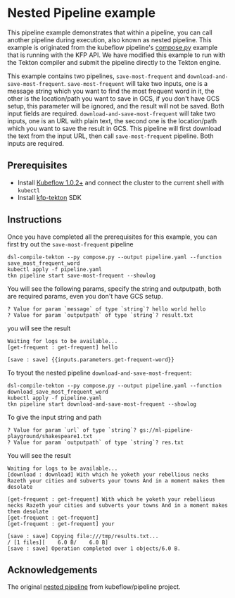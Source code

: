 # Nested Pipeline example
This pipeline example demonstrates that within a pipeline, you can call another pipeline during execution, also known as nested pipeline. This example is originated from the kubeflow pipeline's [compose.py](https://github.com/kubeflow/pipelines/blob/master/sdk/python/tests/compiler/testdata/compose.py) example that is running with the KFP API. We have modified this example to run with the Tekton compiler and submit the pipeline directly to the Tekton engine.

This example contains two pipelines, `save-most-frequent` and `download-and-save-most-frequent`. `save-most-frequent` will take two inputs, one is a message string which you want to find the most frequent word in it, the other is the location/path you want to save in GCS, if you don't have GCS setup, this parameter will be ignored, and the result will not be saved. Both input fields are required. `download-and-save-most-frequent` will take two inputs, one is an URL with plain text, the second one is the location/path which you want to save the result in GCS. This pipeline will first download the text from the input URL, then call `save-most-frequent` pipeline. Both inputs are required.

## Prerequisites
- Install [Kubeflow 1.0.2+](https://www.kubeflow.org/docs/started/getting-started/) and connect the cluster to the current shell with `kubectl`
- Install [kfp-tekton](/sdk/README.md#steps) SDK

## Instructions

Once you have completed all the prerequisites for this example, you can first try out the `save-most-frequent` pipeline
```
dsl-compile-tekton --py compose.py --output pipeline.yaml --function save_most_frequent_word
kubectl apply -f pipeline.yaml
tkn pipeline start save-most-frequent --showlog
```
You will see the following params, specify the string and outputpath, both are required params, even you don't have GCS setup.
```
? Value for param `message` of type `string`? hello world hello
? Value for param `outputpath` of type `string`? result.txt

```
you will see the result
```
Waiting for logs to be available...
[get-frequent : get-frequent] hello

[save : save] {{inputs.parameters.get-frequent-word}}

```
To tryout the nested pipeline `download-and-save-most-frequent`:
```
dsl-compile-tekton --py compose.py --output pipeline.yaml --function download_save_most_frequent_word
kubectl apply -f pipeline.yaml
tkn pipeline start download-and-save-most-frequent --showlog
```
To give the input string and path
```
? Value for param `url` of type `string`? gs://ml-pipeline-playground/shakespeare1.txt
? Value for param `outputpath` of type `string`? res.txt
```
You will see the result
```
Waiting for logs to be available...
[download : download] With which he yoketh your rebellious necks Razeth your cities and subverts your towns And in a moment makes them desolate

[get-frequent : get-frequent] With which he yoketh your rebellious necks Razeth your cities and subverts your towns And in a moment makes them desolate
[get-frequent : get-frequent] 
[get-frequent : get-frequent] your

[save : save] Copying file:///tmp/results.txt...
/ [1 files][    6.0 B/    6.0 B]                                                              
[save : save] Operation completed over 1 objects/6.0 B.                                        

```
## Acknowledgements

The original [nested pipeline](https://github.com/kubeflow/pipelines/blob/master/sdk/python/tests/compiler/testdata/compose.py) from kubeflow/pipeline project.
